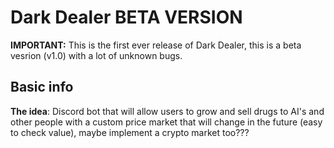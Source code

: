 # Dark Dealer BETA VERSION
**IMPORTANT:** This is the first ever release of Dark Dealer, this is a beta vesrion (v1.0) with a lot of unknown bugs.

## Basic info

**The idea**: Discord bot that will allow users to grow and sell drugs to AI's and other people with a custom price market that will change in the future (easy to check value), maybe implement a crypto market too???

